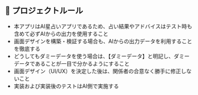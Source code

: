 ## 📐 プロジェクトルール

- 本アプリはAI星占いアプリであるため、占い結果やアドバイスはテスト時も含めて必ずAIからの出力を使用すること
- 画面デザインを構築・検証する場合も、AIからの出力データを利用することを徹底する
- どうしてもダミーデータを使う場合は、【ダミーデータ】と明記し、ダミーデータであることが一目で分かるようにすること
- 画面デザイン（UI/UX）を決定した後は、関係者の合意なく勝手に修正しないこと
- 実装および実装後のテストはAI側で実施する 